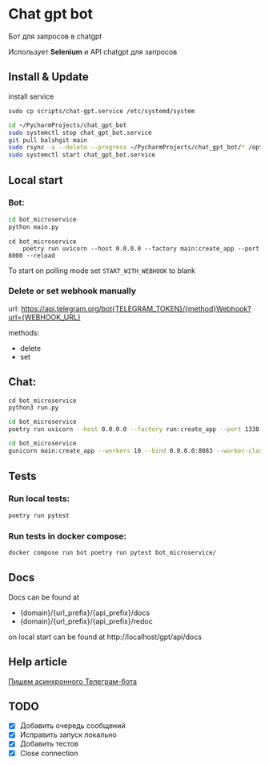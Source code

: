 # Chat gpt bot
Бот для запросов в chatgpt

Использует **Selenium** и API chatgpt для запросов 

## Install & Update

install service

    sudo cp scripts/chat-gpt.service /etc/systemd/system

```bash
cd ~/PycharmProjects/chat_gpt_bot
sudo systemctl stop chat_gpt_bot.service
git pull balshgit main
sudo rsync -a --delete --progress ~/PycharmProjects/chat_gpt_bot/* /opt/chat_gpt_bot/ --exclude .git
sudo systemctl start chat_gpt_bot.service
```

## Local start

### Bot:

```bash
cd bot_microservice
python main.py
```

```shell
cd bot_microservice
	poetry run uvicorn --host 0.0.0.0 --factory main:create_app --port 8000 --reload
```

To start on polling mode set `START_WITH_WEBHOOK` to blank


### Delete or set webhook manually

url: https://api.telegram.org/bot{TELEGRAM_TOKEN}/{method}Webhook?url={WEBHOOK_URL}

methods:
- delete
- set


## Chat:

```shell
cd bot_microservice
python3 run.py
```


```bash
cd bot_microservice
poetry run uvicorn --host 0.0.0.0 --factory run:create_app --port 1338 --reload
```

```bash
cd bot_microservice
gunicorn main:create_app --workers 10 --bind 0.0.0.0:8083 --worker-class uvicorn.workers.UvicornWorker --timeout 150 --max-requests 2000 --max-requests-jitter 400
```


## Tests

### Run local tests:
```bash
poetry run pytest
```

### Run tests in docker compose:
```bash
docker compose run bot poetry run pytest bot_microservice/
```

## Docs
Docs can be found at

- {domain}/{url_prefix}/{api_prefix}/docs
- {domain}/{url_prefix}/{api_prefix}/redoc

on local start can be found at http://localhost/gpt/api/docs

## Help article

[Пишем асинхронного Телеграм-бота](https://habr.com/ru/company/kts/blog/598575/)


## TODO

- [x] Добавить очередь сообщений
- [x] Исправить запуск локально
- [x] Добавить тестов
- [x] Close connection
